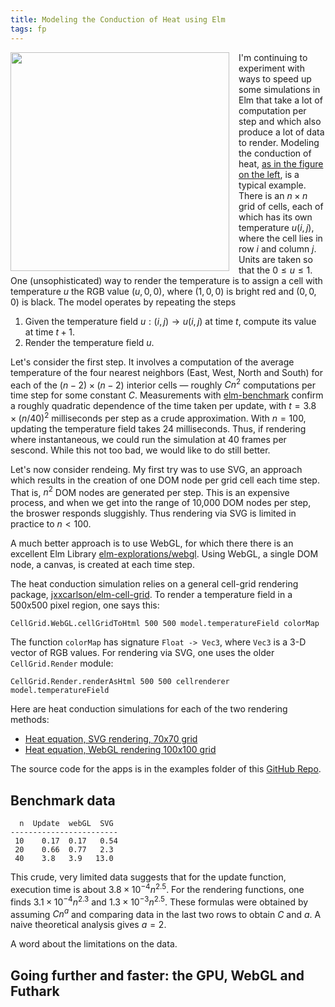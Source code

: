 ```yaml
---
title: Modeling the Conduction of Heat using Elm
tags: fp
---
```




<img src="/img/heat-web-gl.png" width = 350px style="float:left; margin-right: 15px">



  <script type="text/x-mathjax-config">
  // Same as kokoc3
    MathJax.Hub.Config(
      { tex2jax: {inlineMath: [['$','$'], ['\\(','\\)']]},
        processEscapes: true,
        messageStyle: "none",
        processSectionDelay: 0,
        processUpdateTime: 0,
        "fast-preview": {disabled: true},
        TeX: { equationNumbers: {autoNumber: "AMS"},
             noErrors: {disabled: true},
             extensions: ["mhchem.js"]
            }
      }
        );


  </script>

  <script type="text/javascript" src="https://cdnjs.cloudflare.com/ajax/libs/mathjax/2.7.1/MathJax.js?config=TeX-AMS-MML_HTMLorMML"></script>

I'm continuing to experiment with ways to speed
up some simulations in Elm that take a lot of
computation per step and which also produce
a lot of data to render.  Modeling the conduction
of heat, [as in the figure on the left](https://jxxcarlson.github.io/app/heat-model-gl.html),
 is a typical example.  There is an $n\times n$
grid of cells, each of which has its own
temperature $u(i,j)$, where the cell lies
in row $i$ and column $j$. Units are taken so that the
 $0 \le u \le 1$.
One (unsophisticated) way to render the
temperature is to assign a cell with temperature
$u$ the RGB value $(u, 0, 0)$, where $(1, 0, 0)$ is bright
red and $(0, 0, 0)$ is black.
The model operates by repeating the steps

1. Given the temperature field $u: (i,j) \to u(i,j)$ at time $t$,
compute its value at time $t + 1$.
2. Render the temperature field $u$.

Let's consider the first step. It involves
a computation of the average temperature of the
four nearest neighbors (East, West, North and South)
for each of the $(n-2)\times(n-2)$ interior cells — roughly $Cn^2$
computations per time step for some constant $C$.  Measurements with
[elm-benchmark](https://package.elm-lang.org/packages/elm-explorations/benchmark/latest/)
confirm a roughly quadratic dependence of the
time taken per update, with $t = 3.8\times(n/40)^2$
milliseconds per step as a crude approximation.
With $n = 100$, updating the temperature field
takes 24 milliseconds.  Thus, if rendering where
instantaneous, we could run the simulation at 40 frames
per sescond.  While this
not too bad, we would like to do still better.


Let's now consider rendeing.  My first try was to use SVG,
an approach which results in the creation of one DOM node
per grid cell each time step.  That is, $n^2$ DOM nodes
are generated per step.  This is an expensive process,
and when we get into the range of 10,000 DOM nodes per step,
the broswer responds sluggishly. Thus rendering via SVG is
limited in practice to $n < 100$.

A much better approach is to use WebGL, for which
there there is an excellent Elm Library
[elm-explorations/webgl](https://package.elm-lang.org/packages/elm-explorations/webgl/latest/).
Using WebGL, a single DOM node, a canvas,
is created at each time step.

The heat conduction simulation relies on a general cell-grid rendering package,
[jxxcarlson/elm-cell-grid](https://package.elm-lang.org/packages/jxxcarlson/elm-cell-grid/latest/). To render a temperature field in a 500x500
pixel region, one says this:

```
CellGrid.WebGL.cellGridToHtml 500 500 model.temperatureField colorMap
```

The function `colorMap`
has signature `Float -> Vec3`, where `Vec3`
is a 3-D vector of RGB values.
For rendering via SVG, one uses the older `CellGrid.Render` module:

```
CellGrid.Render.renderAsHtml 500 500 cellrenderer model.temperatureField
```

Here are heat conduction simulations for each of the two rendering methods:

- [Heat equation, SVG rendering, 70x70 grid](https://jxxcarlson.github.io/app/heat-model.html)
- [Heat equation, WebGL rendering 100x100 grid](https://jxxcarlson.github.io/app/heat-model-gl.html)

The source code for the apps is in the examples
folder of this [GitHub Repo](https://github.com/jxxcarlson/elm-cell-grid).

## Benchmark data

```
  n  Update  webGL  SVG
------------------------
 10    0.17  0.17   0.54
 20    0.66  0.77   2.3
 40    3.8   3.9   13.0
```

This crude, very limited data suggests that for the update function,
execution time is about $3.8\times 10^{-4}n^{2.5}$.
For the rendering functions, one finds $3.1\times 10^{-4}n^{2.3}$
and $1.3\times 10^{-3}n^{2.5}$.  These formulas were obtained
by assuming $Cn^a$ and comparing data in the last two rows
to obtain $C$ and $a$.  A naive theoretical analysis gives $a = 2$.

A word about the limitations on the data.

## Going further and faster: the GPU, WebGL and Futhark
